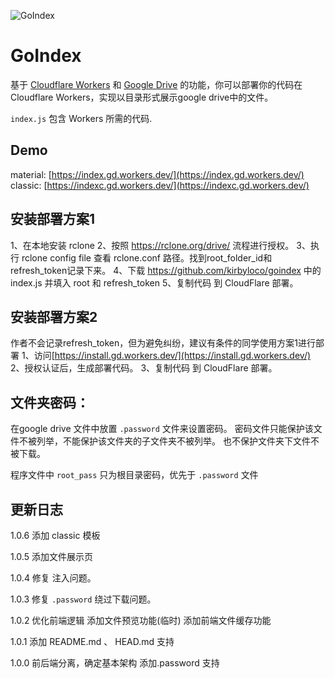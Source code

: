 ![GoIndex](themes/logo.png)

GoIndex
====
基于 [Cloudflare Workers](https://workers.cloudflare.com/) 和 [Google Drive](https://www.google.com/drive/) 的功能，你可以部署你的代码在Cloudflare Workers，实现以目录形式展示google drive中的文件。

`index.js` 包含 Workers 所需的代码.

## Demo
material:
[https://index.gd.workers.dev/](https://index.gd.workers.dev/)
classic:
[https://indexc.gd.workers.dev/](https://indexc.gd.workers.dev/)

## 安装部署方案1
1、在本地安装 rclone
2、按照 https://rclone.org/drive/ 流程进行授权。
3、执行 rclone config file 查看 rclone.conf 路径。找到root_folder_id和refresh_token记录下来。
4、下载 https://github.com/kirbyloco/goindex 中的 index.js  并填入 root 和 refresh_token
5、复制代码 到 CloudFlare 部署。

## 安装部署方案2
作者不会记录refresh_token，但为避免纠纷，建议有条件的同学使用方案1进行部署
1、访问[https://install.gd.workers.dev/](https://install.gd.workers.dev/)
2、授权认证后，生成部署代码。
3、复制代码 到 CloudFlare 部署。

## 文件夹密码：
在google drive 文件中放置 `.password` 文件来设置密码。
密码文件只能保护该文件不被列举，不能保护该文件夹的子文件夹不被列举。
也不保护文件夹下文件不被下载。

程序文件中 `root_pass` 只为根目录密码，优先于 `.password` 文件


## 更新日志

1.0.6
添加 classic 模板

1.0.5
添加文件展示页

1.0.4
修复 注入问题。

1.0.3
修复 `.password` 绕过下载问题。

1.0.2
优化前端逻辑
添加文件预览功能(临时)
添加前端文件缓存功能

1.0.1
添加 README.md 、 HEAD.md 支持

1.0.0
前后端分离，确定基本架构
添加.password 支持
